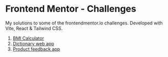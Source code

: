 # Frontend Mentor -  Challenges
My solutions to some of the frontendmentor.io challenges.
Developed with Vite, React & Tailwind CSS.

1. [BMI Calculator](https://github.com/navix14/frontendmentor-challenges/tree/main/bmi-calculator)
2. [Dictionary web app](https://github.com/navix14/frontendmentor-challenges/tree/main/dictionary-web-app)
3. [Product feedback app](https://github.com/navix14/frontendmentor-challenges/tree/main/feedback-app)